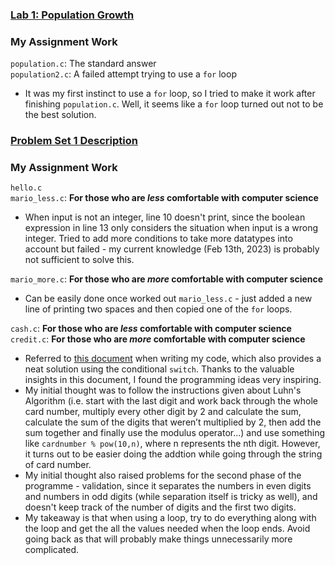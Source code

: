 ### [Lab 1: Population Growth](https://cs50.harvard.edu/x/2023/labs/1/)

### My Assignment Work
`population.c`: The standard answer  
`population2.c`: A failed attempt trying to use a `for` loop 
- It was my first instinct to use a `for` loop, so I tried to make it work after finishing `population.c`. Well, it seems like a `for` loop turned out not to be the best solution.    

### [Problem Set 1 Description](https://cs50.harvard.edu/x/2023/psets/1/)

### My Assignment Work
`hello.c`  
`mario_less.c`: **For those who are *less* comfortable with computer science**
- When input is not an integer, line 10 doesn't print, since the boolean expression in line 13 only considers the situation when input is a wrong integer. Tried to add more conditions to take more datatypes into account but failed - my current knowledge (Feb 13th, 2023) is probably not sufficient to solve this.   

`mario_more.c`: **For those who are *more* comfortable with computer science**
- Can be easily done once worked out `mario_less.c` - just added a new line of printing two spaces and then copied one of the `for` loops.   

`cash.c`: **For those who are *less* comfortable with computer science**  
`credit.c`: **For those who are *more* comfortable with computer science**
- Referred to [this document](https://github.com/lng205/CS50x2022/blob/master/Week1/credit/credit.c) when writing my code, which also provides a neat solution using the conditional `switch`. Thanks to the valuable insights in this document, I found the programming ideas very inspiring.
- My initial thought was to follow the instructions given about Luhn's Algorithm (i.e. start with the last digit and work back through the whole card number, multiply every other digit by 2 and calculate the sum, calculate the sum of the digits that weren’t multiplied by 2, then add the sum together and finally use the modulus operator...) and use something like `cardnumber % pow(10,n)`, where n represents the nth digit. However, it turns out to be easier doing the addtion while going through the string of card number. 
- My initial thought also raised problems for the second phase of the programme - validation, since it separates the numbers in even digits and numbers in odd digits (while separation itself is tricky as well), and doesn't keep track of the number of digits and the first two digits. 
- My takeaway is that when using a loop, try to do everything along with the loop and get the all the values needed when the loop ends. Avoid going back as that will probably make things unnecessarily more complicated. 
